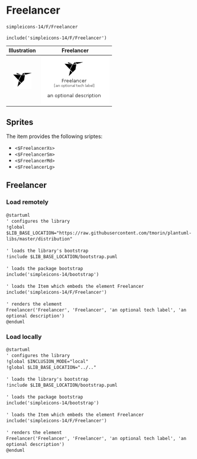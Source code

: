 # Freelancer


```text
simpleicons-14/F/Freelancer
```

```text
include('simpleicons-14/F/Freelancer')
```



| Illustration | Freelancer |
| :---: | :---: |
| ![illustration for Illustration](../../simpleicons-14/F/Freelancer.png) | ![illustration for Freelancer](../../simpleicons-14/F/Freelancer.Local.png) |



## Sprites
The item provides the following sriptes:

- `<$FreelancerXs>`
- `<$FreelancerSm>`
- `<$FreelancerMd>`
- `<$FreelancerLg>`





## Freelancer

### Load remotely
```plantuml
@startuml
' configures the library
!global $LIB_BASE_LOCATION="https://raw.githubusercontent.com/tmorin/plantuml-libs/master/distribution"

' loads the library's bootstrap
!include $LIB_BASE_LOCATION/bootstrap.puml

' loads the package bootstrap
include('simpleicons-14/bootstrap')

' loads the Item which embeds the element Freelancer
include('simpleicons-14/F/Freelancer')

' renders the element
Freelancer('Freelancer', 'Freelancer', 'an optional tech label', 'an optional description')
@enduml
```

### Load locally
```plantuml
@startuml
' configures the library
!global $INCLUSION_MODE="local"
!global $LIB_BASE_LOCATION="../.."

' loads the library's bootstrap
!include $LIB_BASE_LOCATION/bootstrap.puml

' loads the package bootstrap
include('simpleicons-14/bootstrap')

' loads the Item which embeds the element Freelancer
include('simpleicons-14/F/Freelancer')

' renders the element
Freelancer('Freelancer', 'Freelancer', 'an optional tech label', 'an optional description')
@enduml
```

